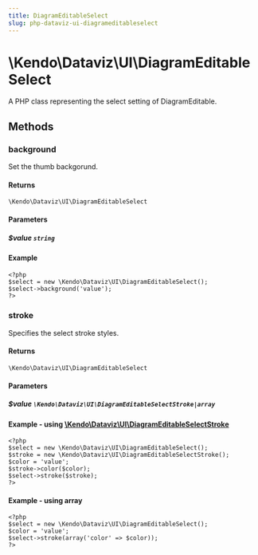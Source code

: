 ```yaml
---
title: DiagramEditableSelect
slug: php-dataviz-ui-diagrameditableselect
---
```


# \Kendo\Dataviz\UI\DiagramEditableSelect

A PHP class representing the select setting of DiagramEditable.


## Methods

### background
Set the thumb backgorund.

#### Returns
`\Kendo\Dataviz\UI\DiagramEditableSelect`

#### Parameters

##### $value `string`



#### Example 
    <?php
    $select = new \Kendo\Dataviz\UI\DiagramEditableSelect();
    $select->background('value');
    ?>

### stroke

Specifies the select stroke styles.

#### Returns
`\Kendo\Dataviz\UI\DiagramEditableSelect`

#### Parameters

##### $value `\Kendo\Dataviz\UI\DiagramEditableSelectStroke|array`


#### Example - using [\Kendo\Dataviz\UI\DiagramEditableSelectStroke](/kendo-ui/api/wrappers/php/Kendo/Dataviz/UI/DiagramEditableSelectStroke)
    <?php
    $select = new \Kendo\Dataviz\UI\DiagramEditableSelect();
    $stroke = new \Kendo\Dataviz\UI\DiagramEditableSelectStroke();
    $color = 'value';
    $stroke->color($color);
    $select->stroke($stroke);
    ?>

#### Example - using array

    <?php
    $select = new \Kendo\Dataviz\UI\DiagramEditableSelect();
    $color = 'value';
    $select->stroke(array('color' => $color));
    ?>


